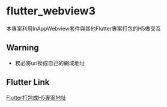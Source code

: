 # flutter_webview3

本專案利用InAppWebview套件與其他Flutter專案打包的H5做交互

## Warning

- 務必將url換成自己的網域地址

## Flutter Link
[Flutter打包成H5專案地址](https://github.com/ctes930013/WebivewJs)
